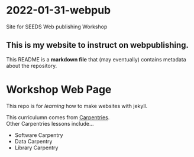 # 2022-01-31-webpub
Site for SEEDS Web publishing Workshop

## This is my website to instruct on webpublishing.

This README is a **markdown file** that (may eventually) contains metadata about the repository.

# Workshop Web Page

This repo is for *learning* how to make websites with jekyll.

This curriculumn comes from [Carpentries](https://carpentries.org/).  
Other Carpentries lessons include...

- Software Carpentry
- Data Carpentry
- Library Carpentry
